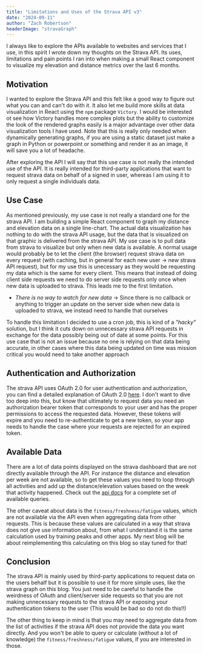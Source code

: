 ```yaml
---
title: "Limitations and Uses of the Strava API v3"
date: "2024-09-11"
author: "Zach Robertson"
headerImage: "stravaGraph"
---
```


I always like to explore the APIs available to websites and services that I use, in this spirit I wrote down my thoughts on the Strava API. Its uses, limitations and pain points I ran into when making a small React component to visualize my elevation and distance metrics over the last 6 months.

## Motivation

I wanted to explore the Strava API and this felt like a good way to figure out what you can and can't do with it. It also let me build more skills at data visualization in React using the `npm` package `Victory`. I would be interested ot see how Victory handles more complex plots but the ability to customize the look of the rendered graphs easily is a major advantage over other data visualization tools I have used. Note that this is really only needed when dynamically generating graphs, if you are using a static dataset just make a graph in Python or powerpoint or something and render it as an image, it will save you a lot of headache.

After exploring the API I will say that this use case is not really the intended use of the API. It is really intended for third-party applications that want to request strava data on behalf of a signed in user, whereas I am using it to only request a single individuals data.

## Use Case

As mentioned previously, my use case is not really a standard one for the strava API. I am building a simple React component to graph my distance and elevation data on a single line-chart. The actual data visualization has nothing to do with the strava API usage, but the data that is visualized on that graphic is delivered from the strava API. My use case is to pull data from strava to visualize but only when new data is available. A normal usage would probably be to let the client (the browser) request strava data on every request (with caching, but in general for each new user -> new strava API request), but for my use this is unecessary as they would be requesting my data which is the same for every client. This means that instead of doing client side requests we need to do server side requests only once when new data is uploaded to strava. This leads me to the first limitation.

- _There is no way to watch for new data_ &rarr; Since there is no callback or anything to trigger an update on the server side when new data is uploaded to strava, we instead need to handle that ourselves

To handle this limitation I decided to use a cron job, this is kind of a _"hacky"_ solution, but I think it cuts down on unnecessary strava API requests in exchange for the data possibly being out of date at some points. For this use case that is not an issue because no one is relying on that data being accurate, in other cases where this data being updated on time was mission critical you would need to take another approach

## Authentication and Authorization

The strava API uses OAuth 2.0 for user authentication and authorization, you can find a detailed explanation of OAuth 2.0 [here](https://oauth.net/2/). I don't want to dive too deep into this, but know that ultimately to request data you need an authorization bearer token that corresponds to your user and has the proper permissions to access the requested data. However, these tokens will expire and you need to re-authenticate to get a new token, so your app needs to handle the case where your requests are rejected for an expired token.

## Available Data

There are a lot of data points displayed on the strava dashboard that are not directly available through the API. For instance the distance and elevation per week are not available, so to get these values you need to loop through all activities and add up the distance/elevation values based on the week that activity happened. Check out the [api docs](https://developers.strava.com/docs/reference/) for a complete set of available queries.

The other caveat about data is the `fitness/freshness/fatigue` values, which are not available via the API even when aggregating data from other requests. This is because these values are calculated in a way that strava does not give use information about, from what I understand it is the same calculation used by training peaks and other apps. My next blog will be about reimplementing this calculating on this blog so stay tuned for that!

## Conclusion

The strava API is mainly used by third-party applications to request data on the users behalf but it is possible to use it for more simple uses, like the strava graph on this blog. You just need to be careful to handle the weirdness of OAuth and client/server side requests so that you are not making unnecessary requests to the strava API or exposing your authentication tokens to the user (This would be bad so do not do this!!)

The other thing to keep in mind is that you may need to aggregate data from the list of activities if the strava API does not provide the data you want directly. And you won't be able to query or calculate (without a lot of knowledge) the `fitness/freshness/fatigue` values, if you are interested in those.
